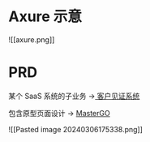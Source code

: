 # Axure 示意

![[axure.png]]

# PRD

某个 SaaS 系统的子业务 →[ 客户见证系统](https://nottediaurora.notion.site/dc03828852984abb9f53bfd1ba7b790e#2e3a15bb27954820b24a8aecc892f29b)

包含原型页面设计 → [MasterGO](https://mastergo.com/goto/neOKHjca?page_id=M&file=81727106642573)

![[Pasted image 20240306175338.png]]
